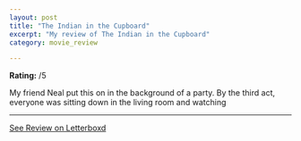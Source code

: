 ```yaml
---
layout: post
title: "The Indian in the Cupboard"
excerpt: "My review of The Indian in the Cupboard"
category: movie_review

---
```


**Rating:** /5

My friend Neal put this on in the background of a party. By the third act, everyone was sitting down in the living room and watching

<hr>

[See Review on Letterboxd](https://boxd.it/8BCb6H)
